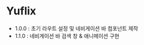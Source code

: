 # Yuflix

<ul>
<li>1.0.0 : 초기 라우트 설정 및 네비게이션 바 컴포넌트 제작</li>
<li>1.1.0 : 네비게이션 바 검색 창 & 애니메이션 구현</li>
</ul>
